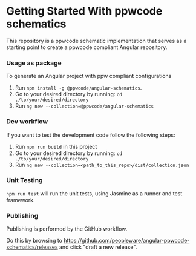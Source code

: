 # Getting Started With ppwcode schematics

This repository is a ppwcode schematic implementation 
that serves as a starting point to create a ppwcode compliant Angular repository.

### Usage as package

To generate an Angular project with ppw compliant configurations
1. Run `npm install -g @ppwcode/angular-schematics`.
2. Go to your desired directory by running: `cd ./to/your/desired/directory`
2. Run `ng new --collection=@ppwcode/angular-schematics`

### Dev workflow

If you want to test the development code follow the following steps:
1. Run `npm run build` in this project
2. Go to your desired directory by running: `cd ./to/your/desired/directory`
3. Run `ng new --collection=<path_to_this_repo>/dist/collection.json`

### Unit Testing

`npm run test` will run the unit tests, using Jasmine as a runner and test framework.

### Publishing

Publishing is performed by the GitHub workflow.

Do this by browsing to https://github.com/peopleware/angular-ppwcode-schematics/releases
and click "draft a new release".
